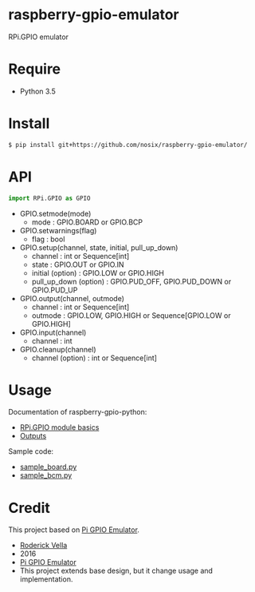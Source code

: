 # raspberry-gpio-emulator

RPi.GPIO emulator

# Require

- Python 3.5

# Install

```bash
$ pip install git+https://github.com/nosix/raspberry-gpio-emulator/
```

# API

```python
import RPi.GPIO as GPIO
```

- GPIO.setmode(mode)
    - mode : GPIO.BOARD or GPIO.BCP
- GPIO.setwarnings(flag)
    - flag : bool
- GPIO.setup(channel, state, initial, pull_up_down)
    - channel : int or Sequence[int]
    - state : GPIO.OUT or GPIO.IN
    - initial (option) : GPIO.LOW or GPIO.HIGH
    - pull_up_down (option) : GPIO.PUD_OFF, GPIO.PUD_DOWN or GPIO.PUD_UP
- GPIO.output(channel, outmode)
    - channel : int or Sequence[int]
    - outmode : GPIO.LOW, GPIO.HIGH or Sequence[GPIO.LOW or GPIO.HIGH]
- GPIO.input(channel)
    - channel : int
- GPIO.cleanup(channel)
    - channel (option) : int or Sequence[int]

# Usage

Documentation of raspberry-gpio-python:
- [RPi.GPIO module basics](https://sourceforge.net/p/raspberry-gpio-python/wiki/BasicUsage/)
- [Outputs](https://sourceforge.net/p/raspberry-gpio-python/wiki/Outputs/)

Sample code:
- [sample_board.py](https://github.com/nosix/raspberry-gpio-emulator/blob/master/sample_board.py)
- [sample_bcm.py](https://github.com/nosix/raspberry-gpio-emulator/blob/master/sample_bcm.py)

# Credit

This project based on [Pi GPIO Emulator](https://sourceforge.net/projects/pi-gpio-emulator/).

- [Roderick Vella](https://roderickvella.wordpress.com/2016/06/28/raspberry-pi-gpio-emulator/)
- 2016
- [Pi GPIO Emulator](https://sourceforge.net/projects/pi-gpio-emulator/)
- This project extends base design, but it change usage and implementation.
